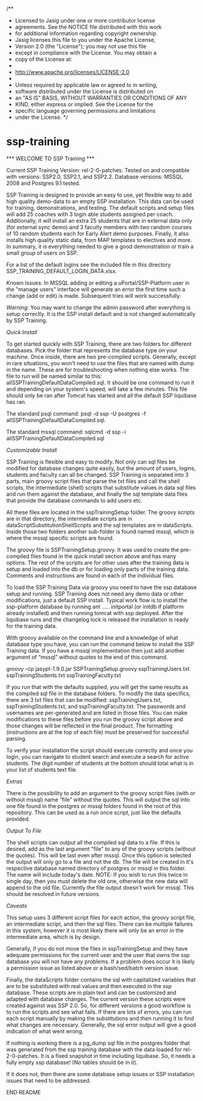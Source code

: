 /**
 * Licensed to Jasig under one or more contributor license
 * agreements. See the NOTICE file distributed with this work
 * for additional information regarding copyright ownership.
 * Jasig licenses this file to you under the Apache License,
 * Version 2.0 (the "License"); you may not use this file
 * except in compliance with the License. You may obtain a
 * copy of the License at:
 *
 * http://www.apache.org/licenses/LICENSE-2.0
 *
 * Unless required by applicable law or agreed to in writing,
 * software distributed under the License is distributed on
 * an "AS IS" BASIS, WITHOUT WARRANTIES OR CONDITIONS OF ANY
 * KIND, either express or implied. See the License for the
 * specific language governing permissions and limitations
 * under the License.
 */


ssp-training
============




*** WELCOME TO SSP Training ***

 Current SSP Training Version: rel-2-0-patches. Tested on and compatible with versions: SSP2.0, SSP2.1, and SSP2.2.
     Database versions: MSSQL 2008 and Postgres 9.1 tested. 

 SSP Training is designed to provide an easy to use, yet flexible way to add high quality demo-data to an empty SSP
 installation. This data can be used for training, demonstrations, and testing. The default scripts and setup files will add
 25 coaches with 3 login able students assigned per coach. Additionally, it will install  an extra 25 students that are in
 external data only (for external sync demo) and 3 faculty members with two random courses of 10 random students each for
 Early Alert demo purposes. Finally, it also installs high quality static data, from MAP templates to electives and more.  In
 summary, it is everything needed to give a good demonstration or train a small group of users on SSP. 

 For a list of the default logins see the included file in this directory SSP_TRAINING_DEFAULT_LOGIN_DATA.xlsx.

 Known Issues: In MSSQL adding or editing a uPortal/SSP-Platform user in the "manage users" interface will generate an 
     error the first time such a change (add or edit) is made. Subsequent tries will work successfully. 

 *Warning*: You may want to change the admin password after everything is setup correctly. It is the SSP install default and 
   is not changed automatically by SSP Training.


*Quick Install*

 To get started quickly with SSP Training, there are two folders for different databases. Pick the folder that represents the 
 database type on your machine. Once inside, there are  two pre-compiled scripts. Generally, except in rare situations, you 
 won't need to use the files that are named with dump in the name. These are for troubleshooting when nothing else works. The 
 file to run will be named similar to this: allSSPTrainingDefaultDataCompiled.sql. It should be one command to run it and 
 depending on your system's speed, will take a few minutes.  This file should  only be ran after Tomcat has started and all 
 the default SSP liquibase has ran. 

 The standard psql command: psql -d ssp -U postgres -f allSSPTrainingDefaultDataCompiled.sql.
 
 The standard mssql command: sqlcmd -d ssp -i allSSPTrainingDefaultDataCompiled.sql
  

*Customizable Install*

 SSP Training is flexible and easy to modify. Not only can sql files be modified for database changes quite easily, but the 
 amount of users, logins, students and faculty can all be changed.  SSP Training is separated into 3 parts, main groovy 
 script files that parse the txt files and call the shell scripts, the intermediate (shell) scripts that substitute values in 
 data sql files and run them against the database,  and finally the sql template data files that provide the database 
 commands to add users etc.

 All these files are located in the sspTrainingSetup folder. The groovy scripts are in that directory, the intermediate 
 scripts are in dataScriptSubstitutionShellScripts and the sql templates are in dataScripts. Inside those two folders another 
 sub-folder is found named mssql, which is where the mssql specific scripts are found. 
 
 The groovy file is SSPTrainingSetup.groovy. It was used to create the pre-compiled files found in the quick install section 
 above and has many options. The rest of the scripts are for other uses after the training data is setup and loaded into 
 the db or for loading only parts of the training data. Comments and instructions are found in each of the individual files. 
 
 To load the SSP Training Data via groovy you need to have the ssp  database setup and running. SSP Training does not need 
 any demo data or other modifications, just a default SSP install. Typical work flow is to install the ssp-platform database 
 by running ant ..... initportal (or initdb if platform already installed) and then running tomcat with ssp deployed. After 
 the liquibase runs and the changelog lock is released the installation is ready for the training data. 
 
 With groovy available on the command line and a knowledge of what database type you have, you can run the command below to 
 install the SSP Training data. If you have a mssql implementation then just add another argument of “mssql” without quotes 
 to the end of this command. 

   groovy -cp jasypt-1.9.0.jar SSPTrainingSetup.groovy sspTrainingUsers.txt sspTrainingStudents.txt sspTrainingFaculty.txt
 
 If you run that with the defaults supplied, you will get the same results as the compiled sql file in the database folders. 
 To modify the data specifics, there are 3 txt files that can be modified: sspTrainingUsers.txt, sspTrainingStudents.txt, and 
 sspTrainingFaculty.txt. The passwords and usernames are per-generated and are listed in those files. You can make 
 modifications to these files before you run the groovy script above and those changes will be reflected in the final 
 product. The formatting (instructions are at the top of each file) must be preserved for successful parsing. 

 To verify your installation the script should execute correctly and once you login, you can navigate to student search and 
 execute a search for active students. The digit number of students at the bottom should total what is in your list of 
 students text file. 


*Extras*

 There is the possibility to add an argument to the groovy script files (with or without mssql) name “file” without 
 the quotes. This will output the sql into one file found in the postgres or mssql folders found in the root of this 
 repository. This can be used as a run once script, just like the defaults provided. 


*Output To File*

 The shell scripts can output all the compiled sql data to a file. If this is desired, add as the last
 argument "file" to any of the groovy scripts (without the quotes). This will be last even after mssql. Once this option is
 selected the  output will only go to a file and not the db. The file will be created in it's respective database named 
 directory of postgres or mssql in this folder. The name will include today's date. 
  NOTE: If you wish to run this twice in single day, then you must delete the old one, otherwise the new data will append 
   to the old file. 
  Currently the file output doesn't work for mssql. This should be resolved in future versions. 


*Caveats*

 This setup uses 3 different script files for each action, the groovy script file, an intermediate script, and then the sql 
 files. There can be multiple failures in this system, however it is most likely there will only be an error in the 
 intermediate area, which is by design. 
   
 Generally, if you do not move the files in sspTrainingSetup and they have adequate permissions for the current 
 user and the user that owns the ssp database you will not have any problems. If a problem does occur it is 
 likely a permission issue as listed above or a bash/sed/batch version issue. 
    
 Finally, the dataScripts folder contains the sql with capitalized variables that are to be substituted with
 real values and then executed in the ssp database. These scripts are in plain text and can be 
 customized and adapted with database changes. The current version these scripts were created against was SSP 2.0. 
 So, for different versions a good workflow is to run the scripts and see what fails. If there are lots of errors, 
 you can run each script manually by making the substitutions and then running it to find what changes are necessary. 
 Generally, the sql error output will give a good indication of what went wrong.

 
 If nothing is working there is a pg_dump sql file in the postgres folder that was generated from the ssp 
 training database with the data loaded for rel-2-0-patches. It is a fixed snapshot in time including liquibase.
 So, it needs a fully empty ssp database! (No tables should be in it).

 If it does not, then there are some database setup issues or SSP installation issues that need to be addressed.

END README

